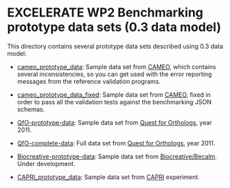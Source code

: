 # EXCELERATE WP2 Benchmarking prototype data sets (0.3 data model)

This directory contains several prototype data sets described using 0.3 data model:

* [cameo_prototype_data](cameo_prototype_data): Sample data set from [CAMEO](https://www.cameo3d.org/), which contains several inconsistencies, so you can get used with the error reporting messages from the reference validation programs.

* [cameo_prototype_data_fixed](cameo_prototype_data_fixed): Sample data set from [CAMEO](https://www.cameo3d.org/), fixed in order to pass all the validation tests against the benchmarking JSON schemas.

* [QfO-prototype-data](QfO-prototype-data): Sample data set from [Quest for Orthologs](http://questfororthologs.org/), year 2011.

* [QfO-complete-data](QfO-complete-data): Full data set from [Quest for Orthologs](http://questfororthologs.org/), year 2011.

* [Biocreative-prototype-data](Biocreative-prototype-data): Sample data set from [Biocreative/Becalm](http://www.becalm.eu/). Under development.

* [CAPRI_prototype_data](CAPRI_prototype_data): Sample data set from [CAPRI](http://www.ebi.ac.uk/msd-srv/capri/capri.html) experiment.
